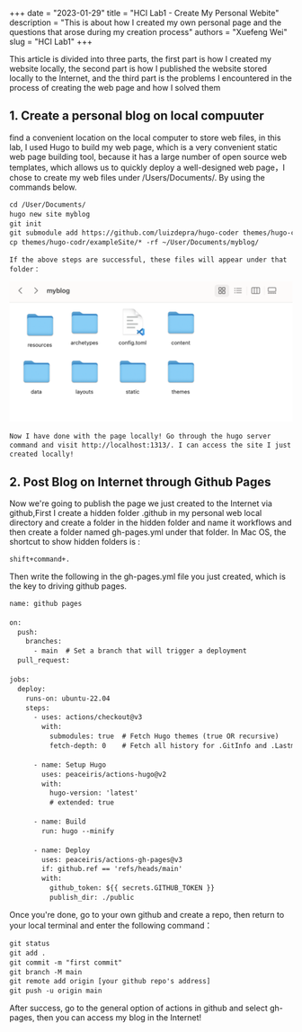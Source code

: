 +++ 
date = "2023-01-29"
title = "HCI Lab1 - Create My Personal Webite"
description = "This is about how I created my own personal page and the questions that arose during my creation process"
authors = "Xuefeng Wei"
slug = "HCI Lab1"
+++

This article is divided into three parts, the first part is how I created my website locally, the second part is how I published the website stored locally to the Internet, and the third part is the problems I encountered in the process of creating the web page and how I solved them
<!--more-->

## 1. Create a personal blog on local compuuter
find a convenient location on the local computer to store web files, in this lab, I used Hugo to build my web page, which is a very convenient static web page building tool, because it has a large number of open source web templates, which allows us to quickly deploy a well-designed web page，I chose to create my web files under /Users/Documents/. By using the commands below.

```html
cd /User/Documents/
hugo new site myblog
git init
git submodule add https://github.com/luizdepra/hugo-coder themes/hugo-coder
cp themes/hugo-codr/exampleSite/* -rf ~/User/Documents/myblog/
```

    If the above steps are successful, these files will appear under that folder：
    
![](/images/hci1_1.png)

    Now I have done with the page locally! Go through the hugo server command and visit http://localhost:1313/. I can access the site I just created locally!

## 2. Post Blog on Internet through Github Pages
Now we're going to publish the page we just created to the Internet via github,First I create a hidden folder .github in my personal web local directory and create a folder in the hidden folder and name it workflows and then create a folder named gh-pages.yml under that folder. In Mac OS, the shortcut to show hidden folders is :

```html
shift+command+.
```

Then write the following in the gh-pages.yml file you just created, which is the key to driving github pages.

```html
name: github pages

on:
  push:
    branches:
      - main  # Set a branch that will trigger a deployment
  pull_request:

jobs:
  deploy:
    runs-on: ubuntu-22.04
    steps:
      - uses: actions/checkout@v3
        with:
          submodules: true  # Fetch Hugo themes (true OR recursive)
          fetch-depth: 0    # Fetch all history for .GitInfo and .Lastmod

      - name: Setup Hugo
        uses: peaceiris/actions-hugo@v2
        with:
          hugo-version: 'latest'
          # extended: true

      - name: Build
        run: hugo --minify

      - name: Deploy
        uses: peaceiris/actions-gh-pages@v3
        if: github.ref == 'refs/heads/main'
        with:
          github_token: ${{ secrets.GITHUB_TOKEN }}
          publish_dir: ./public
```

Once you're done, go to your own github and create a repo, then return to your local terminal and enter the following command：

```html
git status
git add .
git commit -m "first commit"
git branch -M main
git remote add origin [your github repo's address]
git push -u origin main
```

After success, go to the general option of actions in github and select gh-pages, then you can access my blog in the Internet!
